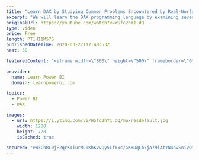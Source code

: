 ```yaml
---
title: "Learn DAX by Studying Common Problems Encountered by Real-World Users 🔴Talk Power BI LIVE"
excerpt: "We will learn the DAX programming language by examining several issues frequently reported by DAX users through PowerBI Desktop frowns.  Why is this interesting?  DAX training has consistently been one of the top asks from Power BI users. In this TalkPowerBI session, Jeffrey Wang is going to show you"
originalUrl: https://youtube.com/watch?v=WSfc2hY1_dQ
type: video
price: Free
length: PT1H11M57S
publishedDateTime: 2020-03-27T17:48:53Z
heat: 50

featuredContent: "<iframe width=\"800\" height=\"500\" frameborder=\"0\" src=\"https://www.youtube.com/embed/WSfc2hY1_dQ\" allow=\"accelerometer; autoplay; encrypted-media; gyroscope; picture-in-picture\" allowfullscreen></iframe>"

provider:
  name: Learn Power BI
  domain: learnpowerbi.com

topics:
  - Power BI
  - DAX

images:
  - url: https://i.ytimg.com/vi/WSfc2hY1_dQ/maxresdefault.jpg
    width: 1280
    height: 720
    isCached: true

secured: "eW3CbBL0jF2qrKIiurMC0KhKVvQy5Lf6xc/GK+DqCbxja79iAtYN4nvSniVQiH3ivBVd/DrOqzZv7ewhQAluqi7rG1vN+3qqDgcafs1YpOMQAzuHy3/tw23lQXeBMUqmpatD2meDQ1d1ui1B7X+btBawxx2DuEidJtHJ4C4akXV3nJXgw5k9PMiVUPM535sRZ2gl30bMoKTpprZcfuKSNhn7w0PNOMcIifYDb8Mqc2s6UGEaI1WT3uFkOiYENup2pNxq88svTZo/CTbUDKcVmVS9Co4dwO7ePyeWQQl5KsP92AgVRz90Cc59IlBOE6XGFRSNLhtYu/O/mkeXOUnQvh2yHazbQ8BL8E+TYOziQwYOUaSeMENvbWZpcWe1pBHSODpHjjWv+zeSJ8Pkb454MZRj9FP0q+ywoVKkY7tOWn0=;0/mxrLk0E69zs5ssyXKh8Q=="
---
```


